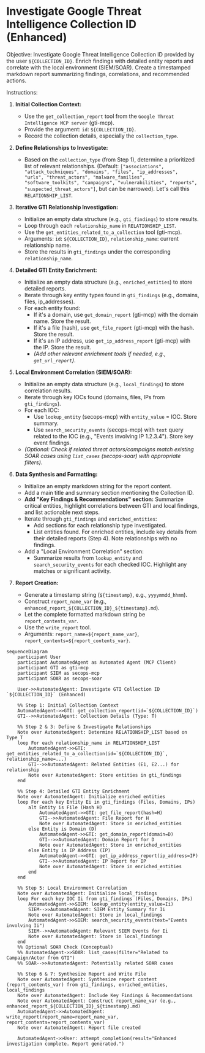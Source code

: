 # Investigate Google Threat Intelligence Collection ID (Enhanced)

Objective: Investigate Google Threat Intelligence Collection ID provided by the user `${COLLECTION_ID}`. Enrich findings with detailed entity reports and correlate with the local environment (SIEM/SOAR). Create a timestamped markdown report summarizing findings, correlations, and recommended actions.

Instructions:

1.  **Initial Collection Context:**
    *   Use the `get_collection_report` tool from the `Google Threat Intelligence MCP server` (gti-mcp).
    *   Provide the argument: `id`: `${COLLECTION_ID}`.
    *   Record the collection details, especially the `collection_type`.

2.  **Define Relationships to Investigate:**
    *   Based on the `collection_type` (from Step 1), determine a prioritized list of relevant relationships. (Default: `["associations", "attack_techniques", "domains", "files", "ip_addresses", "urls", "threat_actors", "malware_families", "software_toolkits", "campaigns", "vulnerabilities", "reports", "suspected_threat_actors"]`, but can be narrowed). Let's call this `RELATIONSHIP_LIST`.

3.  **Iterative GTI Relationship Investigation:**
    *   Initialize an empty data structure (e.g., `gti_findings`) to store results.
    *   Loop through each `relationship_name` in `RELATIONSHIP_LIST`.
    *   Use the `get_entities_related_to_a_collection` tool (gti-mcp).
    *   Arguments: `id`: `${COLLECTION_ID}`, `relationship_name`: current relationship name.
    *   Store the results in `gti_findings` under the corresponding `relationship_name`.

4.  **Detailed GTI Entity Enrichment:**
    *   Initialize an empty data structure (e.g., `enriched_entities`) to store detailed reports.
    *   Iterate through key entity types found in `gti_findings` (e.g., domains, files, ip_addresses).
    *   For each entity found:
        *   If it's a domain, use `get_domain_report` (gti-mcp) with the domain name. Store the result.
        *   If it's a file (hash), use `get_file_report` (gti-mcp) with the hash. Store the result.
        *   If it's an IP address, use `get_ip_address_report` (gti-mcp) with the IP. Store the result.
        *   *(Add other relevant enrichment tools if needed, e.g., `get_url_report`)*.

5.  **Local Environment Correlation (SIEM/SOAR):**
    *   Initialize an empty data structure (e.g., `local_findings`) to store correlation results.
    *   Iterate through key IOCs found (domains, files, IPs from `gti_findings`).
    *   For each IOC:
        *   Use `lookup_entity` (secops-mcp) with `entity_value` = IOC. Store summary.
        *   Use `search_security_events` (secops-mcp) with `text` query related to the IOC (e.g., "Events involving IP 1.2.3.4"). Store key event findings.
    *   *(Optional: Check if related threat actors/campaigns match existing SOAR cases using `list_cases` (secops-soar) with appropriate filters)*.

6.  **Data Synthesis and Formatting:**
    *   Initialize an empty markdown string for the report content.
    *   Add a main title and summary section mentioning the Collection ID.
    *   **Add "Key Findings & Recommendations" section:** Summarize critical entities, highlight correlations between GTI and local findings, and list actionable next steps.
    *   Iterate through `gti_findings` and `enriched_entities`:
        *   Add sections for each relationship type investigated.
        *   List entities found. For enriched entities, include key details from their detailed reports (Step 4). Note relationships with no findings.
    *   Add a "Local Environment Correlation" section:
        *   Summarize results from `lookup_entity` and `search_security_events` for each checked IOC. Highlight any matches or significant activity.

7.  **Report Creation:**
    *   Generate a timestamp string (`${timestamp}`, e.g., `yyyymmdd_hhmm`).
    *   Construct `report_name_var` (e.g., `enhanced_report_${COLLECTION_ID}_${timestamp}.md`).
    *   Let the complete formatted markdown string be `report_contents_var`.
    *   Use the `write_report` tool.
    *   Arguments: `report_name=${report_name_var}`, `report_contents=${report_contents_var}`.

```{mermaid}
sequenceDiagram
    participant User
    participant AutomatedAgent as Automated Agent (MCP Client)
    participant GTI as gti-mcp
    participant SIEM as secops-mcp
    participant SOAR as secops-soar

    User->>AutomatedAgent: Investigate GTI Collection ID `${COLLECTION_ID}` (Enhanced)

    %% Step 1: Initial Collection Context
    AutomatedAgent->>GTI: get_collection_report(id=`${COLLECTION_ID}`)
    GTI-->>AutomatedAgent: Collection Details (Type: T)

    %% Step 2 & 3: Define & Investigate Relationships
    Note over AutomatedAgent: Determine RELATIONSHIP_LIST based on Type T
    loop For each relationship_name in RELATIONSHIP_LIST
        AutomatedAgent->>GTI: get_entities_related_to_a_collection(id=`${COLLECTION_ID}`, relationship_name=...)
        GTI-->>AutomatedAgent: Related Entities (E1, E2...) for relationship
        Note over AutomatedAgent: Store entities in gti_findings
    end

    %% Step 4: Detailed GTI Entity Enrichment
    Note over AutomatedAgent: Initialize enriched_entities
    loop For each key Entity Ei in gti_findings (Files, Domains, IPs)
        alt Entity is File (Hash H)
            AutomatedAgent->>GTI: get_file_report(hash=H)
            GTI-->>AutomatedAgent: File Report for H
            Note over AutomatedAgent: Store in enriched_entities
        else Entity is Domain (D)
            AutomatedAgent->>GTI: get_domain_report(domain=D)
            GTI-->>AutomatedAgent: Domain Report for D
            Note over AutomatedAgent: Store in enriched_entities
        else Entity is IP Address (IP)
            AutomatedAgent->>GTI: get_ip_address_report(ip_address=IP)
            GTI-->>AutomatedAgent: IP Report for IP
            Note over AutomatedAgent: Store in enriched_entities
        end
    end

    %% Step 5: Local Environment Correlation
    Note over AutomatedAgent: Initialize local_findings
    loop For each key IOC Ii from gti_findings (Files, Domains, IPs)
        AutomatedAgent->>SIEM: lookup_entity(entity_value=Ii)
        SIEM-->>AutomatedAgent: SIEM Entity Summary for Ii
        Note over AutomatedAgent: Store in local_findings
        AutomatedAgent->>SIEM: search_security_events(text="Events involving Ii")
        SIEM-->>AutomatedAgent: Relevant SIEM Events for Ii
        Note over AutomatedAgent: Store in local_findings
    end
    %% Optional SOAR Check (Conceptual)
    %% AutomatedAgent->>SOAR: list_cases(filter="Related to Campaign/Actor from GTI")
    %% SOAR-->>AutomatedAgent: Potentially related SOAR cases

    %% Step 6 & 7: Synthesize Report and Write File
    Note over AutomatedAgent: Synthesize report content (report_contents_var) from gti_findings, enriched_entities, local_findings
    Note over AutomatedAgent: Include Key Findings & Recommendations
    Note over AutomatedAgent: Construct report_name_var (e.g., enhanced_report_${COLLECTION_ID}_${timestamp}.md)
    AutomatedAgent->>AutomatedAgent: write_report(report_name=report_name_var, report_contents=report_contents_var)
    Note over AutomatedAgent: Report file created

    AutomatedAgent->>User: attempt_completion(result="Enhanced investigation complete. Report generated.")
